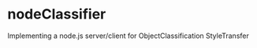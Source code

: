 # nodeClassifier
  Implementing a node.js server/client for 
    ObjectClassification
    StyleTransfer
